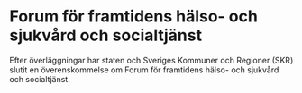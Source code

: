 # Forum för framtidens hälso- och sjukvård och socialtjänst

Efter överläggningar har staten och Sveriges Kommuner och Regioner (SKR) slutit en överenskommelse om Forum för framtidens hälso\- och sjukvård och socialtjänst.
